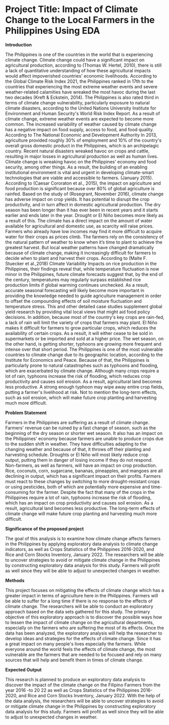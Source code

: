 # Project Title: Impact of Climate Change to the Local Farmers in the Philippines Using EDA

**Introduction**
 
  The Philippines is one of the countries in the world that is experiencing climate change. Climate change could have a significant impact on agricultural production, according to (Thomas W. Hertel, 2010), there is still a lack of quantitative understanding of how these agricultural impacts would affect impoverished countries' economic livelihoods. According to the Global Climate Risk Index 2021, the Philippines ranked in 17th to the countries that experiencing the most extreme weather events and severe weather-related calamities have wreaked the most havoc during the last two decades (Kreft & Eckstein, 2014). The Philippines is also rated third in terms of climate change vulnerability, particularly exposure to natural climate disasters, according to the United Nations University Institute for Environment and Human Security's World Risk Index Report. As a result of climate change, extreme weather events are expected to become more common. The increased variability of weather caused by climate change has a negative impact on food supply, access to food, and food quality. According to The National Economic and Development Authority In 2013, agriculture provided roughly 30% of employment and 10% of the country's overall gross domestic product in the Philippines, which is an archipelagic country. Recent natural disasters wreaked havoc on crops and cattle, resulting in major losses in agricultural production as well as human lives. Climate change is wreaking havoc on the Philippines' economy and food security, among other things. As a result, the building of an enabling institutional environment is vital and urgent in developing climate-smart technologies that are viable and accessible to farmers. (January 2015). According to (Caesar Cororaton et al., 2015), the impact on agriculture and food production is significant because over 80% of global agriculture is rainfed. Based on the study of (Rosegrant, November 2016), climate change has adverse impact on crop yields. It has potential to disrupt the crop productivity, and in turn affect in domestic agricultural production. The dry season has been longer than it has ever been in recent years and it starts earlier and ends later in the year. Drought or El Niño becomes more likely as a result of this. The climate has a direct impact on the amount of water available for agricultural and domestic use, as scarcity will raise prices. Farmers who already have low incomes may find it more difficult to acquire water for their crops as prices climb. The farmers rely on the consistency of the natural pattern of weather to know when it’s time to plant to achieve the greatest harvest. But local weather patterns have changed dramatically because of climate change, making it increasingly difficult for farmers to decide when to plant and harvest their crops. According to (Malte F. Stuecker et al.,2018) Climate Variability Impacts on rice production in the Philippines, their findings reveal that, while temperature fluctuation is now minor in the Philippines, future climate forecasts suggest that, by the end of the century, temperatures may regularly surpass established rice production limits if global warming continues unchecked. As a result, accurate seasonal forecasting will likely become more important in providing the knowledge needed to guide agriculture management in order to offset the compounding effects of soil moisture fluctuation and temperature stress. This and other detailed case studies supplement global yield research by providing vital local views that might aid food policy decisions. In addition, because most of the country's key crops are rain-fed, a lack of rain will limit the variety of crops that farmers may plant. El Niño makes it difficult for farmers to grow particular crops, which reduces the availability of certain crops. As a result, it will either cease to be sold in supermarkets or be imported and sold at a higher price. The wet season, on the other hand, is getting shorter, typhoons are growing more frequent and intense over that short period. The Philippines is one of the most vulnerable countries to climate change due to its geographic location, according to the Institute for Economics and Peace. Because of that, the Philippines is particularly prone to natural catastrophes such as typhoons and flooding, which are exacerbated by climate change. Although many crops require a lot of rain, typhoons increase the risk of flooding, which reduces crop productivity and causes soil erosion. As a result, agricultural land becomes less productive. A strong enough typhoon may wipe away entire crop fields, putting a farmer's livelihood at risk. Not to mention the long-term effects, such as soil erosion, which will make future crop planting and harvesting much more difficult.





**Problem Statement**

 Farmers in the Philippines are suffering as a result of climate change. Farmers' revenue can be ruined by a fast change of season, such as the beginning of the dry season or shorter wet season. It also has an impact on the Philippines' economy because farmers are unable to produce crops due to the sudden shift in weather. They have difficulties adapting to the changing weather and because of that, it throws off their planting and harvesting schedule. Droughts or El Niño will most likely reduce crop output, putting them in danger of losing income if they do not respond. Non-farmers, as well as farmers, will have an impact on crop production. Rice, coconuts, corn, sugarcane, bananas, pineapples, and mangoes are all declining in output, which has a significant impact on their profits. Farmers must react to these changes by switching to more drought-resistant crops or using pesticides, both of which are potentially more expensive and time-consuming for the farmer. Despite the fact that many of the crops in the Philippines require a lot of rain, typhoons increase the risk of flooding, which has an impact on crop productivity and causes soil erosion. As a result, agricultural land becomes less productive. The long-term effects of climate change will make future crop planting and harvesting much more difficult.
 
 
   **Significance of the proposed project**
   
  The goal of this analysis is to examine how climate change affects farmers in the Philippines by applying exploratory data analysis to climate change indicators, as well as Crops Statistics of the Philippines 2016-2020, and Rice and Corn Stocks Inventory, January 2022. The researchers will be able to uncover strategies to avoid or mitigate climate change in the Philippines by constructing exploratory data analysis for this study. Farmers will profit as well since they will be able to adjust to unexpected changes in weather.       
    
    
   **Methods**
   
  This project focuses on mitigating the effects of climate change which has a greater impact in terms of agriculture here in the Philippines. Farmers will be able to suffer for a long time if there is no response to the effects of climate change. The researchers will be able to conduct an exploratory approach based on the data sets gathered for this study. The primary objective of this exploratory approach is to discover the possible ways how to lessen the impact of climate change on the agricultural departments, especially on the farmers who are suffering the most of its effects. Once the data has been analyzed, the exploratory analysis will help the researcher to develop ideas and strategies for the effects of climate change. Since it has a great impact on many people's lives especially the farmers. While everyone around the world feels the effects of climate change, the most vulnerable are the farmers that are needed to be focused and rely on many sources that will help and benefit them in times of climate change.
    
   **Expected Output**
   
This research is planned to produce an exploratory data analysis to discover the impact of the climate change on the Filipino Farmers from the year 2016 -to 20 22 as well as Crops Statistics of the Philippines 2016-2020, and Rice and Corn Stocks Inventory, January 2022. With the help of the data analysis, the researchers will be able to uncover strategies to avoid or mitigate climate change in the Philippines by constructing exploratory data analysis for this study. Farmers will profit as well since they will be able to adjust to unexpected changes in weather. 
